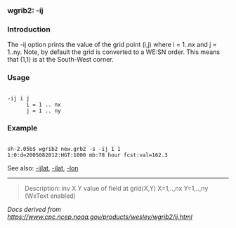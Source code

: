 
### wgrib2: -ij



### Introduction



The -ij option prints the value of the grid point (i,j)
where i = 1..nx and j = 1..ny. Note, by default the grid is converted to a
WE:SN order. This means that (1,1) is at the South-West corner.

### Usage




```

-ij i j
      i = 1 .. nx
      j = 1 .. ny

```

### Example




```

sh-2.05b$ wgrib2 new.grb2 -s -ij 1 1
1:0:d=2005082812:HGT:1000 mb:78 hour fcst:val=162.3

```






See also: [-ijlat](./ijlat.html), [-ilat](./ilat.html), [-lon](./lon.html)








----

>Description: inv   X Y    value of field at grid(X,Y) X=1,..,nx Y=1,..,ny (WxText enabled)

_Docs derived from <https://www.cpc.ncep.noaa.gov/products/wesley/wgrib2/ij.html>_